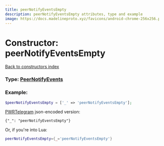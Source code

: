 ```yaml
---
title: peerNotifyEventsEmpty
description: peerNotifyEventsEmpty attributes, type and example
image: https://docs.madelineproto.xyz/favicons/android-chrome-256x256.png
---
```

# Constructor: peerNotifyEventsEmpty  
[Back to constructors index](index.md)






### Type: [PeerNotifyEvents](../types/PeerNotifyEvents.md)


### Example:

```php
$peerNotifyEventsEmpty = ['_' => 'peerNotifyEventsEmpty'];
```  

[PWRTelegram](https://pwrtelegram.xyz) json-encoded version:

```
{"_": "peerNotifyEventsEmpty"}
```


Or, if you're into Lua:

```lua
peerNotifyEventsEmpty={_='peerNotifyEventsEmpty'}

```


